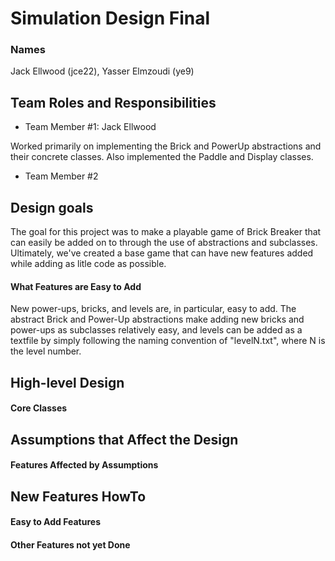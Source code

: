 # Simulation Design Final
### Names

Jack Ellwood (jce22), Yasser Elmzoudi (ye9)

## Team Roles and Responsibilities

 * Team Member #1: Jack Ellwood

 Worked primarily on implementing the Brick and PowerUp abstractions and their concrete classes.  Also implemented the Paddle and Display classes.

 * Team Member #2


## Design goals

The goal for this project was to make a playable game of Brick Breaker that can easily be added on to through the use of abstractions and subclasses.  Ultimately, we've created a base game that can have new features added while adding as litle code as possible.

#### What Features are Easy to Add

New power-ups, bricks, and levels are, in particular, easy to add. The abstract Brick and Power-Up abstractions make adding new bricks and power-ups as subclasses relatively easy, and levels can be added as a textfile by simply following the naming convention of "levelN.txt", where N is the level number.

## High-level Design



#### Core Classes


## Assumptions that Affect the Design

#### Features Affected by Assumptions


## New Features HowTo

#### Easy to Add Features

#### Other Features not yet Done


